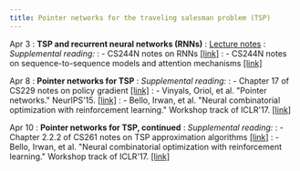 ```yaml
---
title: Pointer networks for the traveling salesman problem (TSP)
---
```


Apr 3
: **TSP and recurrent neural networks (RNNs)**
: [Lecture notes](https://vitercik.github.io/ml4do/assets/notes/lecture2.pdf)
: *Supplemental reading:*
: - CS244N notes on RNNs [[link]](https://web.stanford.edu/class/cs224n/readings/cs224n-2019-notes05-LM_RNN.pdf)
: - CS244N notes on sequence-to-sequence models and attention mechanisms [[link]](https://web.stanford.edu/class/cs224n/readings/cs224n-2019-notes06-NMT_seq2seq_attention.pdf)

Apr 8
: **Pointer networks for TSP**
: *Supplemental reading:*
: - Chapter 17 of CS229 notes on policy gradient [[link]](https://cs229.stanford.edu/main_notes.pdf)
: - Vinyals, Oriol, et al. "Pointer networks." NeurIPS'15. [[link]](https://papers.nips.cc/paper_files/paper/2015/file/29921001f2f04bd3baee84a12e98098f-Paper.pdf)
: - Bello, Irwan, et al. "Neural combinatorial optimization with reinforcement learning." Workshop track of ICLR'17. [[link]](https://arxiv.org/pdf/1611.09940.pdf)

Apr 10
: **Pointer networks for TSP, continued**
: *Supplemental reading:*
: - Chapter 2.2.2 of CS261 notes on TSP approximation algorithms [[link]](https://theory.stanford.edu/~trevisan/cs261/all-notes-2010.pdf)
: - Bello, Irwan, et al. "Neural combinatorial optimization with reinforcement learning."
Workshop track of ICLR'17. [[link]](https://arxiv.org/pdf/1611.09940.pdf)
